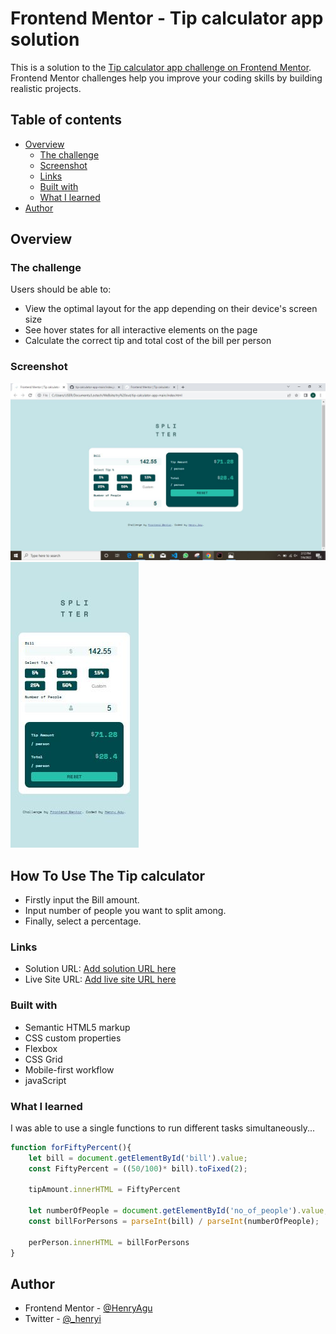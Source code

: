# Frontend Mentor - Tip calculator app solution

This is a solution to the [Tip calculator app challenge on Frontend Mentor](https://www.frontendmentor.io/challenges/tip-calculator-app-ugJNGbJUX). Frontend Mentor challenges help you improve your coding skills by building realistic projects.


## Table of contents

- [Overview](#overview)
  - [The challenge](#the-challenge)
  - [Screenshot](#screenshot)
  - [Links](#links)
  - [Built with](#built-with)
  - [What I learned](#what-i-learned)
- [Author](#author)


## Overview

### The challenge

Users should be able to:

- View the optimal layout for the app depending on their device's screen size
- See hover states for all interactive elements on the page
- Calculate the correct tip and total cost of the bill per person

### Screenshot

![](./design/screenshot1.JPG)
![](./design/screenshot2.JPG)


## How To Use The Tip calculator

- Firstly input the Bill amount.
- Input number of people you want to split among.
- Finally, select a percentage.



### Links

- Solution URL: [Add solution URL here](https://your-solution-url.com)
- Live Site URL: [Add live site URL here](https://your-live-site-url.com)


### Built with

- Semantic HTML5 markup
- CSS custom properties
- Flexbox
- CSS Grid
- Mobile-first workflow
- javaScript

### What I learned

I was able to use a single functions to run different tasks simultaneously...


```js
function forFiftyPercent(){
    let bill = document.getElementById('bill').value;
    const FiftyPercent = ((50/100)* bill).toFixed(2);
    
    tipAmount.innerHTML = FiftyPercent

    let numberOfPeople = document.getElementById('no_of_people').value;
    const billForPersons = parseInt(bill) / parseInt(numberOfPeople);

    perPerson.innerHTML = billForPersons
}

```

## Author

- Frontend Mentor - [@HenryAgu](https://www.frontendmentor.io/profile/HenryAgu)
- Twitter - [@_henryi](https://www.twitter.com/_henryi)


